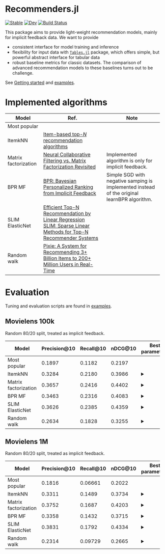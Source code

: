 # Recommenders.jl
[![Stable](https://img.shields.io/badge/docs-stable-blue.svg)](https://yng87.github.io/Recommenders.jl/stable)
[![Dev](https://img.shields.io/badge/docs-dev-blue.svg)](https://yng87.github.io/Recommenders.jl/dev)
[![Build Status](https://github.com/yng87/Recommenders.jl/workflows/CI/badge.svg)](https://github.com/yng87/Recommenders.jl/actions)

This package aims to provide light-weight recommendation models, mainly for implicit feedback data. We want to provide
- consistent interface for model training and inference
- flexibility for input data with [`Tables.jl`](https://github.com/JuliaData/Tables.jl) package, which offers simple, but powerful abstract interface for tabular data
- robust baseline metrics for classic datasets. The comparison of advanced recommendation models to these baselines turns out to be challenge.

See [Getting started](https://yng87.github.io/Recommenders.jl/stable/getting_started/) and [examples](https://github.com/yng87/Recommenders.jl/tree/master/examples).

# Implemented algorithms

| Model | Ref. | Note |
|-------|------|------|
| Most popular | | |
| ItemkNN | [Item-based top-<i>N</i> recommendation algorithms](https://doi.org/10.1145/963770.963776) | |
| Matrix factorization | [Neural Collaborative Filtering vs. Matrix Factorization Revisited](http://arxiv.org/abs/2005.09683) | Implemented algorithm is only for implicit feedback. |
| BPR MF | [BPR: Bayesian Personalized Ranking from Implicit Feedback](http://arxiv.org/abs/1205.2618) | Simple SGD with negative samping is implemented instead of the original learnBPR algorithm.|
| SLIM ElasticNet | [Efficient Top-N Recommendation by Linear Regression](https://www.slideshare.net/MarkLevy/efficient-slides) <br /> [SLIM: Sparse Linear Methods for Top-N Recommender Systems](http://glaros.dtc.umn.edu/gkhome/node/774) | |
| Random walk | [Pixie: A System for Recommending 3+ Billion Items to 200+ Million Users in Real-Time](http://dl.acm.org/citation.cfm?doid=3178876.3186183) | |

# Evaluation

Tuning and evaluation scripts are found in [examples](https://github.com/yng87/Recommenders.jl/tree/master/examples).
## Movielens 100k
 Random 80/20 split, treated as implicit feedback.

| Model | Precision@10 | Recall@10 | nDCG@10 | Best parameters |
|-------| -------------| ----------| ------- | ---- |
| Most popular | 0.1897 | 0.1182 | 0.2197 | |
| ItemkNN | 0.3284 | 0.2180 | 0.3986| <details><summary></summary><p>weighting: BM25<br /> weighting_at_inference: false<br />topk: 358<br />normalize: true<br />normalize_similarity: true<br />shrink: 0.00258278</p></details> |
| Matrix factorization | 0.3657 | 0.2416 | 0.4402 |<details><summary></summary><p>dimension: 32<br />l2_coeff: 0.01797358830471941<br /> n_epochs: 128<br />n_negatives: 7<br />learning_rate: 0.017678089718746345</p></details>|
| BPR MF| 0.3463 | 0.2316 | 0.4083 |<details><summary></summary><p>dimension: 512<br />l2_coeff: 0.015587614364453028<br /> n_epochs: 128<br />n_negatives: 12<br />learning_rate: 0.007785000886303088</p></details>|
| SLIM ElasticNet | 0.3626 | 0.2385 | 0.4359 |<details><summary></summary><p>k: 908<br />λminratio: 0.029052468222707274<br /> l1_ratio: 0.003308685140740372</p></details>|
| Random walk | 0.2634 | 0.1828 | 0.3255 | <details><summary></summary><p>pixie_walk_length_scaling: false<br />pixie_multi_hit_boosting: false<br /> terminate_prob: 0.9<br />total_walk_length: 51307<br />min_high_visited_candidates: 500<br />high_visited_count_threshold: 64</p></details>


## Movielens 1M
Random 80/20 split, treated as implicit feedback.

| Model | Precision@10 | Recall@10 | nDCG@10 | Best parameters |
|-------| -------------| ----------| ------- | ---- |
| Most popular | 0.1816 | 0.06661 | 0.2022 | |
| ItemkNN | 0.3311 | 0.1489 | 0.3734 | <details><summary></summary><p>weighting: TF-IDF<br />topk: 43<br />normalize: true<br />normalize_similarity: true<br />shrink: 0.453735</p></details>  |
| Matrix factorization | 0.3752 | 0.1687 | 0.4203 |<details><summary></summary><p>dimension: 128<br />l2_coeff: 0.005720177108336541<br /> n_epochs: 256<br />n_negatives: 18<br />learning_rate: 0.0012750705664730715</p></details>|
| BPR MF| 0.3358 | 0.1432 | 0.3715 | <details><summary></summary><p>dimension: 128<br />l2_coeff: 0.017941536727080445<br /> n_epochs: 256<br />n_negatives: 6<br />learning_rate: 0.0014264826446678315</p></details> |
| SLIM ElasticNet | 0.3831 | 0.1792 | 0.4334 | <details><summary></summary><p>k: 444<br />λminratio: 3.968133599128073e-5<br /> l1_ratio: 2.500068207067635e-5</p></details>|
| Random walk | 0.2314 | 0.09729 | 0.2665 | <details><summary></summary><p>pixie_walk_length_scaling: false<br />pixie_multi_hit_boosting: false<br /> terminate_prob: 0.9<br />total_walk_length: 712047<br />min_high_visited_candidates: None<br />high_visited_count_threshold: Inf</p></details>